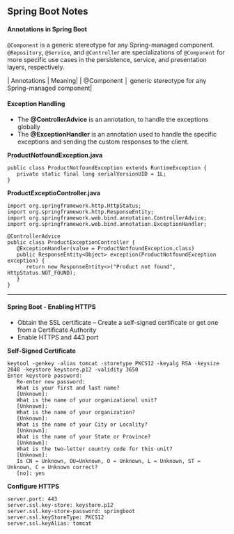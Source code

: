 ## Spring Boot Notes

#### Annotations in Spring Boot

`@Component` is a generic stereotype for any Spring-managed component. `@Repository`, `@Service`, and `@Controlle`r are specializations of `@Component` for more specific use cases in the persistence, service, and presentation layers, respectively.

| Annotations | Meaning|
| @Component  │ generic stereotype for any Spring-managed component|

#### Exception Handling
* The **@ControllerAdvice** is an annotation, to handle the exceptions globally
* The **@ExceptionHandler** is an annotation used to handle the specific exceptions and sending the custom responses to the client.

**ProductNotfoundException.java**
```
public class ProductNotfoundException extends RuntimeException {
   private static final long serialVersionUID = 1L;
}
```
**ProductExceptioController.java**
```
import org.springframework.http.HttpStatus;
import org.springframework.http.ResponseEntity;
import org.springframework.web.bind.annotation.ControllerAdvice;
import org.springframework.web.bind.annotation.ExceptionHandler;

@ControllerAdvice
public class ProductExceptionController {
   @ExceptionHandler(value = ProductNotfoundException.class)
   public ResponseEntity<Object> exception(ProductNotfoundException exception) {
      return new ResponseEntity<>("Product not found", HttpStatus.NOT_FOUND);
   }
}
```

***
####  Spring Boot - Enabling HTTPS
* Obtain the SSL certificate – Create a self-signed certificate or get one from a Certificate Authority
* Enable HTTPS and 443 port

**Self-Signed Certificate**
```
keytool -genkey -alias tomcat -storetype PKCS12 -keyalg RSA -keysize 2048 -keystore keystore.p12 -validity 3650
Enter keystore password:
   Re-enter new password:
   What is your first and last name?
   [Unknown]:
   What is the name of your organizational unit?
   [Unknown]:
   What is the name of your organization?
   [Unknown]:
   What is the name of your City or Locality?
   [Unknown]:
   What is the name of your State or Province?
   [Unknown]:
   What is the two-letter country code for this unit?
   [Unknown]:
   Is CN = Unknown, OU=Unknown, O = Unknown, L = Unknown, ST = Unknown, C = Unknown correct?
   [no]: yes
```
**Configure HTTPS**
```
server.port: 443
server.ssl.key-store: keystore.p12
server.ssl.key-store-password: springboot
server.ssl.keyStoreType: PKCS12
server.ssl.keyAlias: tomcat
```
